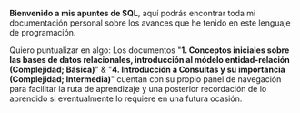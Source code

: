 **Bienvenido a mis apuntes de SQL**, aquí podrás encontrar toda mi documentación personal sobre los avances que he tenido en este lenguaje de programación. 

Quiero puntualizar en algo: Los documentos "**1. Conceptos iniciales sobre las bases de datos relacionales, introducción al módelo entidad-relación (Complejidad; Básica)**" & "**4. Introducción a Consultas y su importancia (Complejidad; Intermedia)**" cuentan con su propio panel de navegación para facilitar la ruta de aprendizaje y una posterior recordación de lo aprendido si eventualmente lo requiere en una futura ocasión. 
